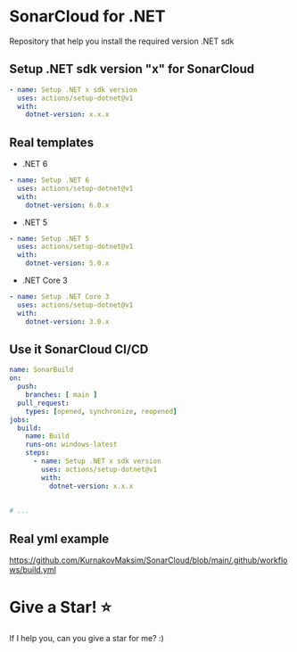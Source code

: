 # SonarCloud for .NET
Repository that help you install the required version .NET sdk

## Setup .NET sdk version "x" for SonarCloud

``` yml
- name: Setup .NET x sdk version
  uses: actions/setup-dotnet@v1
  with:
    dotnet-version: x.x.x
```

## Real templates
- .NET 6
``` yml
- name: Setup .NET 6
  uses: actions/setup-dotnet@v1
  with:
    dotnet-version: 6.0.x
```

- .NET 5
``` yml
- name: Setup .NET 5
  uses: actions/setup-dotnet@v1
  with:
    dotnet-version: 5.0.x
```

- .NET Core 3
``` yml
- name: Setup .NET Core 3
  uses: actions/setup-dotnet@v1
  with:
    dotnet-version: 3.0.x
```

## Use it SonarCloud CI/CD
``` yml
name: SonarBuild
on:
  push:
    branches: [ main ]
  pull_request:
    types: [opened, synchronize, reopened]
jobs:
  build:
    name: Build
    runs-on: windows-latest
    steps:
      - name: Setup .NET x sdk version
        uses: actions/setup-dotnet@v1
        with:
          dotnet-version: x.x.x
    
    
# ...
```

## Real yml example
https://github.com/KurnakovMaksim/SonarCloud/blob/main/.github/workflows/build.yml

# Give a Star! ⭐
If I help you, can you give a star for me? :)
